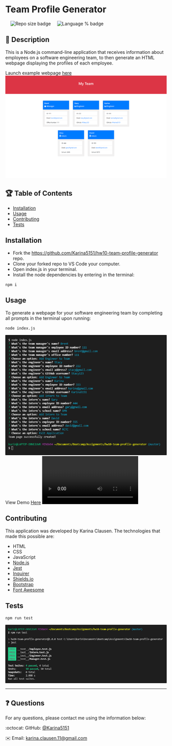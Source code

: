 # Team Profile Generator

 &nbsp;&nbsp;&nbsp;&nbsp;![Repo size badge](https://img.shields.io/github/repo-size/Karina5151/hw10-team-profile-generator?color=success) &nbsp;&nbsp;&nbsp;&nbsp;![Language % badge](https://img.shields.io/github/languages/top/Karina5151/hw10-team-profile-generator) &nbsp;&nbsp;&nbsp;&nbsp;


## :memo: Description
  This is a Node.js command-line application that receives information about employees on a software engineering team, to then generate an HTML webpage displaying the profiles of each employee.

Launch example webpage [here](https://karina5151.github.io/hw5-work-day-scheduler/)
![Web App Image](./assets/images/web_app_html.png)

## :trophy: Table of Contents
* [Installation](#installation)
* [Usage](#usage)
* [Contributing](#contributing)
* [Tests](#tests)
  
  
## Installation
* Fork the https://github.com/Karina5151/hw10-team-profile-generator repo.
* Clone your forked repo to VS Code your computer.
* Open index.js in your terminal.
* Install the node dependencies by entering in the terminal:
```
npm i
```

## Usage
To generate a webpage for your software engineering team by completing all prompts in the terminal upon running:
```
node index.js
```
![Command Line Screenshot](./assets/images/command_line.png)
View Demo <a href="https://drive.google.com/file/d/1TeUPNBs9ZwsuvNa1-06g1Ui8VptV33zY/view?usp=sharing" rel="nofollow">Here</a>
![Demo](./assets/images/team_generator_demo_vid.webm)

## Contributing
This application was developed by Karina Clausen.
The technologies that made this possible are:
* HTML
* CSS
* JavaScript
* <a href="https://nodejs.org/api/fs.html" rel="nofollow">Node.js</a>
* <a href="https://www.npmjs.com/package/jest" rel="nofollow">Jest</a>
* <a href="https://www.npmjs.com/package/inquirer" rel="nofollow">Inquirer</a>
* <a href="https://shields.io/" rel="nofollow">Shields.io</a>
* <a href="https://getbootstrap.com/" rel="nofollow">Bootstrap</a>
* <a href="https://fontawesome.com/" rel="nofollow">Font Awesome</a>


## Tests
```
npm run test
```
![Test Screenshot](./assets/images/test_screenshot.png)


 ---

 ## :question: Questions

For any questions, please contact me using the information below:

:octocat: GitHub: [@Karina5151](https://github.com/Karina5151)

:envelope: Email: karina.clausen.11@gmail.com
